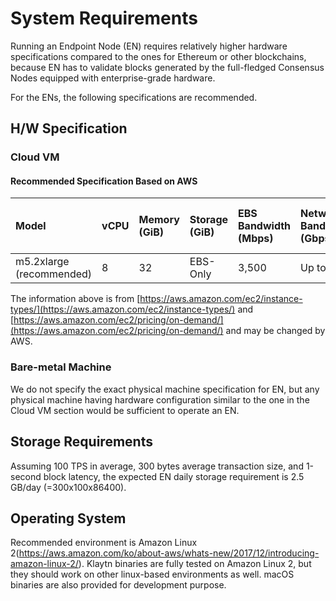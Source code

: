# System Requirements

Running an Endpoint Node (EN) requires relatively higher hardware specifications compared to the ones for Ethereum or other blockchains, because EN has to validate blocks generated by the full-fledged Consensus Nodes equipped with enterprise-grade hardware.

For the ENs, the following specifications are recommended.

## H/W Specification

### Cloud VM

#### Recommended Specification Based on AWS

| Model | vCPU | Memory (GiB) | Storage (GiB) | EBS Bandwidth (Mbps) | Network Bandwidth (Gbps) | Price (Seoul region, USD/h) |
| :--- | :--- | :--- | :--- | :--- | :--- | :--- |
| m5.2xlarge (recommended) | 8 | 32 | EBS-Only | 3,500 | Up to 10 | 0.472 |

The information above is from [https://aws.amazon.com/ec2/instance-types/](https://aws.amazon.com/ec2/instance-types/) and [https://aws.amazon.com/ec2/pricing/on-demand/](https://aws.amazon.com/ec2/pricing/on-demand/) and may be changed by AWS.

### Bare-metal Machine

We do not specify the exact physical machine specification for EN, but any physical machine having hardware configuration similar to the one in the Cloud VM section would be sufficient to operate an EN.

## Storage Requirements

Assuming 100 TPS in average,  300 bytes average transaction size, and 1-second block latency, the expected EN daily storage requirement is 2.5 GB/day (=300x100x86400).

## Operating System

Recommended environment is Amazon Linux 2(https://aws.amazon.com/ko/about-aws/whats-new/2017/12/introducing-amazon-linux-2/).
Klaytn binaries are fully tested on Amazon Linux 2, but they should work on other linux-based environments as well. 
macOS binaries are also provided for development purpose. 

